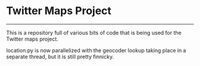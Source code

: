 # Twitter Maps Project

---

This is a repository full of various bits of code that is being used for the Twitter maps project.

location.py is now parallelized with the geocoder lookup taking place in a separate thread, but it is still pretty finnicky.
